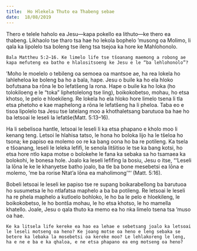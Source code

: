 ```yaml
---
title:  Ho Hlekela Thuto ea Thabeng sebae
date:  18/08/2019
---
```


Thero e telele haholo ea Jesu—kapa pokello ea lithuto—ke thero ea thabeng. Likhaolo tse tharo tsa hae ho lekola bophelo ’musong oa Molimo, li qala ka lipolelo tsa boleng tse ileng tsa tsejoa ka hore ke Mahlohonolo.

`Bala Mattheu 5:2–16. Ke limelo life tse tšoanang maemong a robong ae kapa mefuteng ea batho e hlalositsoeng ke Jesu e le “ba lehlohonolo”?`

’Moho le moelelo o tebileng oa semoea oa mantsoe ae, ha rea lokela ho lahleheloa ke boleng ba ho a bala, hape. Jesu o buile ka ho ela hloko bofutsana ba rōna le bo lefatšeng la rona. Hape o buile ka ho loka (ho tolokiloeng e le “toka” liphetolelong tse ling), boikokobetso, mohau, ho etsa khotso, le pelo e hloekileng. Re lokela ho ela hloko hore limelo tsena li tla etsa phetoho e kae maphelong a rōna le lefatšeng ha li pheloa. Taba eo e tisoa lipolelo tsa Jesu tse latelang moo a khothaletsang barutuoa ba hae ho ba letsoai le leseli la lefatše(Matt. 5:13–16).

Ha li sebelisoa hantle, letsoai le leseli li ka etsa phapano e kholo moo li kenang teng. Letsoi le hlahisa tatso, le hona ho boloka lijo ha le tšeloa ho tsona; ke papiso ea molemo oo re ka bang oona ho ba re potileng. Ka tsela e tšoanang, leseli le leleka lefifi, le senola litšitiso le tse ka bang kotsi, ho etsa hore ntlo kapa motse o bolokehe le fana ka sebaka sa ho tsamaea ka bolokohi, le bonesa hole. Joalo ka leseli lefifing la bosiu, Jesu o itse, “‘Leseli la lōna le ke le khanyetse batho joalo, ba tle ba bone mesebetsi ea lōna e molemo, ’me ba rorise Ntat’a lōna ea maholimong’“‘ (Matt. 5:16).

Bobeli letsoai le leseli ke papiso tse re supang boikarabellong ba barutuoa ho susumetsa le ho ntlafatsa maphelo a ba ba potileng. Re letsoai le leseli ha re phela maphelo a kutloelo bohloko, le ho ba le pelo e hloekileng, le boikokobetso, le ho bontša mohau, le ho etsa khotso, le ho mamella khatello. Joale, Jesu o qala thuto ka memo ea ho nka limelo tsena tsa ’muso oa hae.

`Ke ka litsela life kereke ea hao ea lehae e sebetsang joalo ka letsoai le leseli motseng oa heno? Ke joang motse oa heno e leng sebaka se betere ka lebaka la mosebetsi oa kereke moo? Le lehlakoreng le leng, ha e ne e ba e ka qhaloa, e ne etsa phapano ea eng motseng oa heno?`